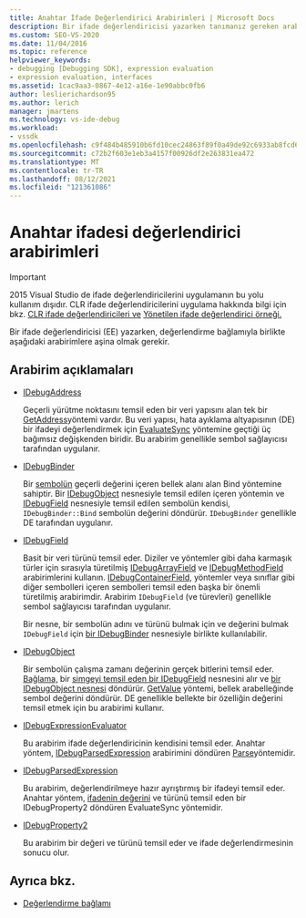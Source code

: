 ```yaml
---
title: Anahtar İfade Değerlendirici Arabirimleri | Microsoft Docs
description: Bir ifade değerlendiricisi yazarken tanımanız gereken arabirimleri ve değerlendirme bağlamını öğrenin.
ms.custom: SEO-VS-2020
ms.date: 11/04/2016
ms.topic: reference
helpviewer_keywords:
- debugging [Debugging SDK], expression evaluation
- expression evaluation, interfaces
ms.assetid: 1cac9aa3-0867-4e12-a16e-1e90abbc0fb6
author: leslierichardson95
ms.author: lerich
manager: jmartens
ms.technology: vs-ide-debug
ms.workload:
- vssdk
ms.openlocfilehash: c9f484b485910b6fd10cec24863f89f0a49de92c6933ab8fcd62427f948b995b
ms.sourcegitcommit: c72b2f603e1eb3a4157f00926df2e263831ea472
ms.translationtype: MT
ms.contentlocale: tr-TR
ms.lasthandoff: 08/12/2021
ms.locfileid: "121361086"
---
```

# <a name="key-expression-evaluator-interfaces"></a>Anahtar ifadesi değerlendirici arabirimleri
> [!IMPORTANT]
> 2015 Visual Studio de ifade değerlendiricilerini uygulamanın bu yolu kullanım dışıdır. CLR ifade değerlendiricilerini uygulama hakkında bilgi için bkz. [CLR ifade değerlendiricileri ve](https://github.com/Microsoft/ConcordExtensibilitySamples/wiki/CLR-Expression-Evaluators) [Yönetilen ifade değerlendirici örneği.](https://github.com/Microsoft/ConcordExtensibilitySamples/wiki/Managed-Expression-Evaluator-Sample)

 Bir ifade değerlendiricisi (EE) yazarken, değerlendirme bağlamıyla birlikte aşağıdaki arabirimlere aşina olmak gerekir.

## <a name="interface-descriptions"></a>Arabirim açıklamaları

- [IDebugAddress](../../extensibility/debugger/reference/idebugaddress.md)

     Geçerli yürütme noktasını temsil eden bir veri yapısını alan tek bir [GetAddress](../../extensibility/debugger/reference/idebugaddress-getaddress.md)yöntemi vardır. Bu veri yapısı, hata ayıklama altyapısının (DE) bir ifadeyi değerlendirmek için [EvaluateSync](../../extensibility/debugger/reference/idebugparsedexpression-evaluatesync.md) yöntemine geçtiği üç bağımsız değişkenden biridir. Bu arabirim genellikle sembol sağlayıcısı tarafından uygulanır.

- [IDebugBinder](../../extensibility/debugger/reference/idebugbinder.md)

     Bir [sembolün](../../extensibility/debugger/reference/idebugbinder-bind.md) geçerli değerini içeren bellek alanı alan Bind yöntemine sahiptir. Bir [IDebugObject](../../extensibility/debugger/reference/idebugobject.md) nesnesiyle temsil edilen içeren yöntemin ve [IDebugField](../../extensibility/debugger/reference/idebugfield.md) nesnesiyle temsil edilen sembolün kendisi, `IDebugBinder::Bind` sembolün değerini döndürür. `IDebugBinder` genellikle DE tarafından uygulanır.

- [IDebugField](../../extensibility/debugger/reference/idebugfield.md)

     Basit bir veri türünü temsil eder. Diziler ve yöntemler gibi daha karmaşık türler için sırasıyla türetilmiş [IDebugArrayField](../../extensibility/debugger/reference/idebugarrayfield.md) ve [IDebugMethodField](../../extensibility/debugger/reference/idebugmethodfield.md) arabirimlerini kullanın. [IDebugContainerField,](../../extensibility/debugger/reference/idebugcontainerfield.md) yöntemler veya sınıflar gibi diğer sembolleri içeren sembolleri temsil eden başka bir önemli türetilmiş arabirimdir. Arabirim `IDebugField` (ve türevleri) genellikle sembol sağlayıcısı tarafından uygulanır.

     Bir nesne, bir sembolün adını ve türünü bulmak için ve değerini bulmak `IDebugField` için [bir IDebugBinder](../../extensibility/debugger/reference/idebugbinder.md) nesnesiyle birlikte kullanılabilir.

- [IDebugObject](../../extensibility/debugger/reference/idebugobject.md)

     Bir sembolün çalışma zamanı değerinin gerçek bitlerini temsil eder. [Bağlama,](../../extensibility/debugger/reference/idebugbinder-bind.md) bir [simgeyi temsil eden bir IDebugField](../../extensibility/debugger/reference/idebugfield.md) nesnesini alır ve [bir IDebugObject nesnesi](../../extensibility/debugger/reference/idebugobject.md) döndürür. [GetValue](../../extensibility/debugger/reference/idebugobject-getvalue.md) yöntemi, bellek arabelleğinde sembol değerini döndürür. DE genellikle bellekte bir özelliğin değerini temsil etmek için bu arabirimi kullanır.

- [IDebugExpressionEvaluator](../../extensibility/debugger/reference/idebugexpressionevaluator.md)

     Bu arabirim ifade değerlendiricinin kendisini temsil eder. Anahtar yöntem, [IDebugParsedExpression](../../extensibility/debugger/reference/idebugparsedexpression.md) arabirimini döndüren [Parse](../../extensibility/debugger/reference/idebugexpressionevaluator-parse.md)yöntemidir.

- [IDebugParsedExpression](../../extensibility/debugger/reference/idebugparsedexpression.md)

     Bu arabirim, değerlendirilmeye hazır ayrıştırmış bir ifadeyi temsil eder. Anahtar yöntem, [ifadenin değerini](../../extensibility/debugger/reference/idebugparsedexpression-evaluatesync.md) ve türünü temsil eden bir IDebugProperty2 döndüren EvaluateSync yöntemidir.

- [IDebugProperty2](../../extensibility/debugger/reference/idebugproperty2.md)

     Bu arabirim bir değeri ve türünü temsil eder ve ifade değerlendirmesinin sonucu olur.

## <a name="see-also"></a>Ayrıca bkz.
- [Değerlendirme bağlamı](../../extensibility/debugger/evaluation-context.md)
